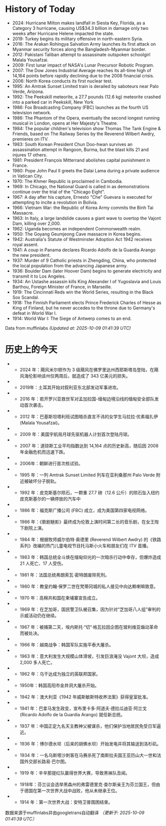 # History of Today 

- 2024: Hurricane Milton makes landfall in Siesta Key, Florida, as a Category 3 hurricane, causing US$34.3 billion in damage only two weeks after Hurricane Helene impacted the state.
- 2019: Turkey begins its military offensive in north-eastern Syria.
- 2016: The Arakan Rohingya Salvation Army launches its first attack on Myanmar security forces along the Bangladesh-Myanmar border.
- 2012: Pakistani Taliban attempt to assassinate outspoken schoolgirl Malala Yousafzai.
- 2009: First lunar impact of NASA's Lunar Precursor Robotic Program.
- 2007: The Dow Jones Industrial Average reaches its all-time high of 14,164 points before rapidly declining due to the 2008 financial crisis.
- 2006: North Korea conducts its first nuclear test.
- 1995: An Amtrak Sunset Limited train is derailed by saboteurs near Palo Verde, Arizona.
- 1992: The Peekskill meteorite, a 27.7 pounds (12.6 kg) meteorite crashed into a parked car in Peekskill, New York
- 1986: Fox Broadcasting Company (FBC) launches as the fourth US television network.
- 1986: The Phantom of the Opera, eventually the second longest running musical in London, opens at Her Majesty's Theatre.
- 1984: The popular children's television show Thomas The Tank Engine & Friends, based on The Railway Series by the Reverend Wilbert Awdry, premieres on ITV.
- 1983: South Korean President Chun Doo-hwan survives an assassination attempt in Rangoon, Burma, but the blast kills 21 and injures 17 others.
- 1981: President François Mitterrand abolishes capital punishment in France.
- 1980: Pope John Paul II greets the Dalai Lama during a private audience in Vatican City.
- 1970: The Khmer Republic is proclaimed in Cambodia.
- 1969: In Chicago, the National Guard is called in as demonstrations continue over the trial of the "Chicago Eight".
- 1967: A day after his capture, Ernesto "Che" Guevara is executed for attempting to incite a revolution in Bolivia.
- 1966: Vietnam War: the Republic of Korea Army commits the Binh Tai Massacre.
- 1963: In Italy, a large landslide causes a giant wave to overtop the Vajont Dam, killing over 2,000.
- 1962: Uganda becomes an independent Commonwealth realm.
- 1950: The Goyang Geumjeong Cave massacre in Korea begins.
- 1942: Australia's Statute of Westminster Adoption Act 1942 receives royal assent.
- 1941: A coup in Panama declares Ricardo Adolfo de la Guardia Arango the new president.
- 1937: Murder of 9 Catholic priests in Zhengding, China, who protected the local population from the advancing Japanese army.
- 1936: Boulder Dam (later Hoover Dam) begins to generate electricity and transmit it to Los Angeles.
- 1934: An Ustashe assassin kills King Alexander I of Yugoslavia and Louis Barthou, Foreign Minister of France, in Marseille.
- 1919: The Cincinnati Reds win the World Series, resulting in the Black Sox Scandal.
- 1918: The Finnish Parliament elects Prince Frederick Charles of Hesse as King of Finland, but he never accedes to the throne due to Germany's defeat in World War I.
- 1914: World War I: The Siege of Antwerp comes to an end.

Data from muffinlabs
*(Updated at: 2025-10-09 01:41:39 UTC)*

# 历史上的今天 

- - 2024 年：飓风米尔顿作为 3 级飓风在佛罗里达州西耶斯塔岛登陆，在飓风海伦影响该州仅两周后，就造成了 343 亿美元的损失。
- - 2019年：土耳其开始对叙利亚东北部发动军事进攻。
- - 2016 年：若开罗兴亚救世军对孟加拉国-缅甸边境沿线的缅甸安全部队发动首次袭击。
- - 2012 年：巴基斯坦塔利班试图暗杀直言不讳的女学生马拉拉·优素福扎伊 (Malala Yousafzai)。
- - 2009 年：美国宇航局月球先驱机器人计划首次登陆月球。
- - 2007 年：道琼斯工业平均指数达到 14,164 点的历史新高，随后因 2008 年金融危机而迅速下跌。
- - 2006年：朝鲜进行首次核试验。
- - 1995 年：一列 Amtrak Sunset Limited 列车在亚利桑那州 Palo Verde 附近被破坏分子脱轨。
- - 1992 年：皮克斯基尔陨石，一颗重 27.7 磅（12.6 公斤）的陨石坠入纽约皮克斯基尔的一辆停放的汽车中
- - 1986 年：福克斯广播公司 (FBC) 成立，成为美国第四家电视网络。
- - 1986 年：《歌剧魅影》最终成为伦敦上演时间第二长的音乐剧，在女王陛下剧院上演。
- - 1984 年：根据牧师威尔伯特·奥德里 (Reverend Wilbert Awdry) 的《铁路系列》改编的热门儿童电视节目托马斯小火车和朋友们在 ITV 首播。
- - 1983 年：韩国总统全斗焕在缅甸仰光的一次暗杀行动中幸存，但爆炸造成 21 人死亡、17 人受伤。
- - 1981 年：法国总统弗朗索瓦·密特朗废除死刑。
- - 1980 年：教皇约翰·保罗二世在梵蒂冈城的私人接见中向达赖喇嘛致意。
- - 1970 年：高棉共和国在柬埔寨宣告成立。
- - 1969 年：在芝加哥，国民警卫队被召集，因为针对“芝加哥八人组”审判的示威活动仍在继续。
- - 1967 年：被捕第二天，埃内斯托·“切”·格瓦拉因企图在玻利维亚煽动革命而被处决。
- - 1966 年：越南战争：韩国军队实施平泰大屠杀。
- - 1963 年：意大利发生大规模山体滑坡，引发巨浪淹没 Vajont 大坝，造成 2,000 多人死亡。
- - 1962 年：乌干达成为独立的英联邦国家。
- - 1950年：韩国高阳市金井洞大屠杀开始。
- - 1942 年：澳大利亚《1942 年威斯敏斯特收养法案》获得皇室批准。
- - 1941 年：巴拿马发生政变，宣布里卡多·阿道夫·德拉瓜迪亚·阿兰戈 (Ricardo Adolfo de la Guardia Arango) 就任新总统。
- - 1937 年：中国正定九名天主教神父被谋杀，他们保护当地居民免受日军逼近。
- - 1936 年：博尔德水坝（后来的胡佛水坝）开始发电并将其输送到洛杉矶。
- - 1934 年：一名乌斯塔沙刺客在马赛杀死了南斯拉夫国王亚历山大一世和法国外交部长路易·巴尔图。
- - 1919 年：辛辛那提红队赢得世界大赛，导致黑袜队丑闻。
- - 1918年：芬兰议会选举黑森州的弗雷德里克·查尔斯亲王为芬兰国王，但由于德国在第一​​次世界大战中战败，他从未继承王位。
- - 1914 年：第一次世界大战：安特卫普围困结束。

数据来源于muffinlabs并由googletrans自动翻译
*（更新于: 2025-10-09 01:41:39 UTC）*